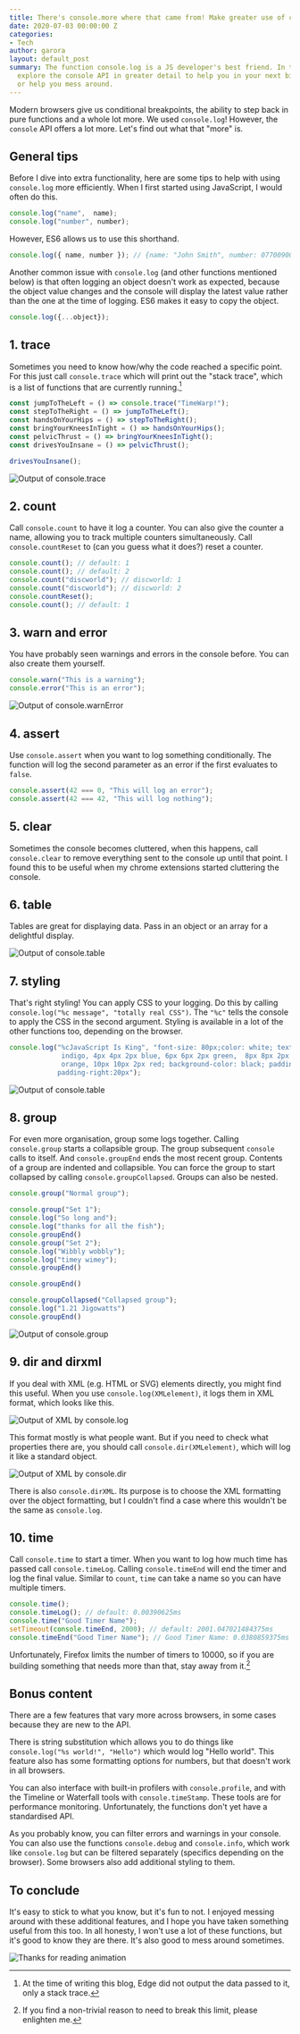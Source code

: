 ```yaml
---
title: There's console.more where that came from! Make greater use of console in JS
date: 2020-07-03 00:00:00 Z
categories:
- Tech
author: garora
layout: default_post
summary: The function console.log is a JS developer's best friend. In this post I
  explore the console API in greater detail to help you in your next big project,
  or help you mess around.
---
```


Modern browsers give us conditional breakpoints, the ability to step back in pure functions and a whole lot more. We used `console.log`! However, the `console` API offers a lot more. Let's find out what that "more" is.

## General tips
Before I dive into extra functionality, here are some tips to help with using `console.log` more efficiently. When I first started using JavaScript, I would often do this.


~~~js
console.log("name",  name);
console.log("number", number);
~~~


However, ES6 allows us to use this shorthand.


~~~js
console.log({ name, number }); // {name: "John Smith", number: 07700900461}
~~~


 Another common issue with `console.log` (and other functions mentioned below) is that often logging an object doesn't work as expected, because the object value changes and the console will display the latest value rather than the one at the time of logging. ES6 makes it easy to copy the object.


~~~js
console.log({...object});
~~~


## 1. trace
Sometimes you need to know how/why the code reached a specific point. For this just call `console.trace` which will print out the "stack trace", which is a list of functions that are currently running.[^1]


~~~js
const jumpToTheLeft = () => console.trace("TimeWarp!"); 
const stepToTheRight = () => jumpToTheLeft();
const handsOnYourHips = () => stepToTheRight();
const bringYourKneesInTight = () => handsOnYourHips();
const pelvicThrust = () => bringYourKneesInTight();
const drivesYouInsane = () => pelvicThrust();

drivesYouInsane();
~~~


![Output of console.trace]({{site.baseurl}}/garora/assets/2020-07-03/timeWarpStackOutput.png)

## 2. count
Call `console.count` to have it log a counter. You can also give the counter a name, allowing you to track multiple counters simultaneously. Call `console.countReset` to (can you guess what it does?) reset a counter.

~~~js
console.count(); // default: 1
console.count(); // default: 2
console.count("discworld"); // discworld: 1
console.count("discworld"); // discworld: 2
console.countReset();
console.count(); // default: 1
~~~

## 3. warn and error
You have probably seen warnings and errors in the console before. You can also create them yourself.


~~~js
console.warn("This is a warning");
console.error("This is an error");
~~~


![Output of console.warnError]({{site.baseurl}}/garora/assets/2020-07-03/warnErrorOutput.png)

## 4. assert
Use `console.assert` when you want to log something conditionally. The function will log the second parameter as an error if the first evaluates to `false`.


~~~js
console.assert(42 === 0, "This will log an error");
console.assert(42 === 42, "This will log nothing");
~~~


## 5. clear
Sometimes the console becomes cluttered, when this happens, call `console.clear` to remove everything sent to the console up until that point. I found this to be useful when my chrome extensions started cluttering the console.

## 6. table
Tables are great for displaying data. Pass in an object or an array for a delightful display.


![Output of console.table]({{site.baseurl}}/garora/assets/2020-07-03/table.gif)

## 7. styling
That's right styling! You can apply CSS to your logging. Do this by calling `console.log("%c message", "totally real CSS")`. The `"%c"` tells the console to apply the CSS in the second argument. Styling is available in a lot of the other functions too, depending on the browser.


~~~js
console.log("%cJavaScript Is King", "font-size: 80px;color: white; text-shadow: 2px 2px 2px \
             indigo, 4px 4px 2px blue, 6px 6px 2px green,  8px 8px 2px yellow, 8px 8px 2px \
             orange, 10px 10px 2px red; background-color: black; padding-bottom: 20px; \
            padding-right:20px");
~~~


![Output of console.table]({{site.baseurl}}/garora/assets/2020-07-03/styling.png)

## 8. group
For even more organisation, group some logs together. Calling `console.group` starts a collapsible group. The group subsequent `console` calls to itself. And `console.groupEnd` ends the most recent group. Contents of a group are indented and collapsible. You can force the group to start collapsed by calling `console.groupCollapsed`. Groups can also be nested.

~~~js
console.group("Normal group");

console.group("Set 1");
console.log("So long and");
console.log("thanks for all the fish");
console.groupEnd()
console.group("Set 2");
console.log("Wibbly wobbly");
console.log("timey wimey");
console.groupEnd()

console.groupEnd()

console.groupCollapsed("Collapsed group");
console.log("1.21 Jigowatts")
console.groupEnd()
~~~


![Output of console.group]({{site.baseurl}}/garora/assets/2020-07-03/groups.gif)


## 9. dir and dirxml

If you deal with XML (e.g. HTML or SVG) elements directly, you might find this useful. When you use `console.log(XMLelement)`, it logs them in XML format, which looks like this.


![Output of XML by console.log]({{site.baseurl}}/garora/assets/2020-07-03/log-XML.png)


This format mostly is what people want. But if you need to check what properties there are, you should call `console.dir(XMLelement)`, which will log it like a standard object. 


![Output of XML by console.dir]({{site.baseurl}}/garora/assets/2020-07-03/dir-XML.png)


There is also `console.dirXML`. Its purpose is to choose the XML formatting over the object formatting, but I couldn't find a case where this wouldn't be the same as `console.log`.

## 10. time
Call `console.time` to start a timer. When you want to log how much time has passed call `console.timeLog`. Calling `console.timeEnd` will end the timer and log the final value. Similar to `count`, `time` can take a name so you can have multiple timers.


~~~js
console.time();
console.timeLog(); // default: 0.00390625ms
console.time("Good Timer Name");
setTimeout(console.timeEnd, 2000); // default: 2001.047021484375ms
console.timeEnd("Good Timer Name"); // Good Timer Name: 0.0380859375ms
~~~


Unfortunately, Firefox limits the number of timers to 10000, so if you are building something that needs more than that, stay away from it.[^2]

## Bonus content
There are a few features that vary more across browsers, in some cases because they are new to the API.

There is string substitution which allows you to do things like `console.log("%s world!", "Hello")` which would log "Hello world". This feature also has some formatting options for numbers, but that doesn't work in all browsers.

You can also interface with built-in profilers with `console.profile`, and with the Timeline or Waterfall tools with `console.timeStamp`. These tools are for performance monitoring. Unfortunately, the functions don't yet have a standardised API.

As you probably know, you can filter errors and warnings in your console. You can also use the functions `console.debug` and `console.info`, which work like `console.log` but can be filtered separately (specifics depending on the browser). Some browsers also add additional styling to them.

## To conclude
It's easy to stick to what you know, but it's fun to not. I enjoyed messing around with these additional features, and I hope you have taken something useful from this too. In all honesty, I won't use a lot of these functions, but it's good to know they are there. It's also good to mess around sometimes.

![Thanks for reading animation]({{site.baseurl}}/garora/assets/2020-07-03/thanksForReading.gif)
 
[^1]: At the time of writing this blog, Edge did not output the data passed to it, only a stack trace.  
[^2]: If you find a non-trivial reason to need to break this limit, please enlighten me.  

